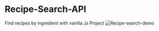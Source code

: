 # Recipe-Search-API
Find recipes by ingredient with vanilla Js Project 
![Recipe-search-demo](https://user-images.githubusercontent.com/100304655/182686959-d7175b42-6bb9-4f7d-9388-e0f1519d28d4.png)
